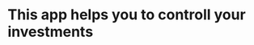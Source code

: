 # This app helps you to controll your investments

<!-- Ссылка на иллюстрации:
<a href="https://ru.freepik.com/free-vector/interactive-learning-experience-abstract-concept-vector-illustration-elearning-platform-software-social-networking-online-content-homeschooling-in-covid2019-quarantine-abstract-metaphor_24070804.htm#query=development&position=4&from_view=search&track=sph?sign-up=google">Изображение от vectorjuice</a> на Freepik -->
